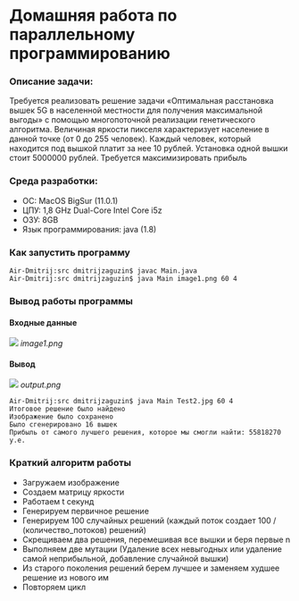 # Домашняя работа по параллельному программированию


### Описание задачи:
Требуется реализовать решение задачи «Оптимальная расстановка вышек 5G в населенной местности для получения максимальной выгоды» с помощью многопоточной реализации генетического алгоритма. Величиная яркости пикселя характеризует население в данной точке (от 0 до 255 человек). Каждый человек, который находится под вышкой платит за нее 10 рублей. Установка одной вышки стоит 5000000 рублей. Требуется максимизировать прибыль

### Среда разработки:

* ОС: MacOS BigSur (11.0.1)
* ЦПУ: 1,8 GHz Dual-Core Intel Core i5z
* ОЗУ: 8GB
* Язык программирования: java (1.8)

### Как запустить программу
```
Air-Dmitrij:src dmitrijzaguzin$ javac Main.java
Air-Dmitrij:src dmitrijzaguzin$ java Main image1.png 60 4
```

### Вывод работы программы
#### Входные данные
![](https://i.imgur.com/T839cPk.png)
*image1.png*

#### Вывод

![](https://i.imgur.com/vChgKLX.png)
*output.png*

```
Air-Dmitrij:src dmitrijzaguzin$ java Main Test2.jpg 60 4
Итоговое решение было найдено
Изображение было сохранено
Было сгенерировано 16 вышек
Прибыль от самого лучшего решения, которое мы смогли найти: 55818270 у.е.
```

### Краткий алгоритм работы

* Загружаем изображение
* Создаем матрицу яркости
* Работаем t секунд
* Генерируем первичное решение
* Генерируем 100 случайных решений (каждый поток создает 100 / (количество_потоков) решений)
* Скрещиваем два решения, перемешивая все вышки и беря первые n
* Выполняем две мутации (Удаление всех невыгодных или удаление самой неприбыльной, добавление случайной вышки)
* Из старого поколения решений берем лучшее и заменяем худшее решение из нового им
* Повторяем цикл

